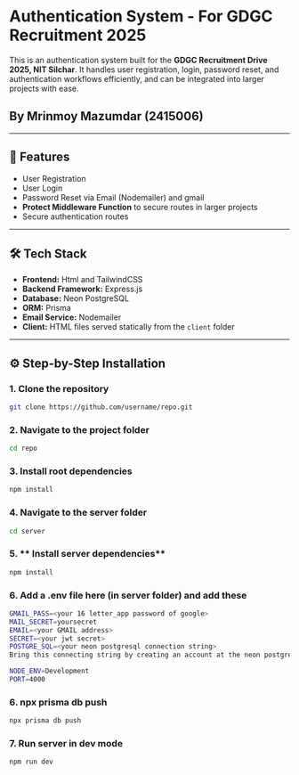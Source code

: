 # Authentication System - For GDGC Recruitment 2025

This is an authentication system built for the **GDGC Recruitment Drive 2025, NIT Silchar**. It handles user registration, login, password reset, and authentication workflows efficiently, and can be integrated into larger projects with ease.

## By Mrinmoy Mazumdar (2415006)
---

## 🚀 **Features**

- User Registration
- User Login
- Password Reset via Email (Nodemailer) and gmail
- **Protect Middleware Function** to secure routes in larger projects
- Secure authentication routes

---

## 🛠️ **Tech Stack**

- **Frontend:** Html and TailwindCSS
- **Backend Framework:** Express.js
- **Database:** Neon PostgreSQL
- **ORM:** Prisma
- **Email Service:** Nodemailer
- **Client:** HTML files served statically from the `client` folder

---

## ⚙️ **Step-by-Step Installation**

### 1. **Clone the repository**

```bash
git clone https://github.com/username/repo.git
```

### 2. **Navigate to the project folder**

```bash
cd repo
```

### 3. **Install root dependencies**

```bash
npm install
```

### 4. **Navigate to the server folder**

```bash
cd server
```

### 5. ** Install server dependencies**

```bash
npm install
```

### 6. **Add a .env file here (in server folder) and add these**

```bash
GMAIL_PASS=<your 16 letter_app password of google>
MAIL_SECRET=yoursecret
EMAIL=<your GMAIL address>
SECRET=<your jwt secret>
POSTGRE_SQL=<your neon postgresql connection string>
Bring this connecting string by creating an account at the neon postgresql cloud service

NODE_ENV=Development
PORT=4000
```

### 6. **npx prisma db push**

```bash
npx prisma db push
```

### 7. **Run server in dev mode**

```bash
npm run dev
```